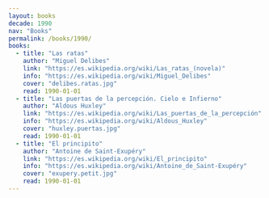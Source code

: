 ```yaml
---
layout: books
decade: 1990
nav: "Books"
permalink: /books/1990/
books:
  - title: "Las ratas"
    author: "Miguel Delibes"
    link: "https://es.wikipedia.org/wiki/Las_ratas_(novela)"
    info: "https://es.wikipedia.org/wiki/Miguel_Delibes"
    cover: "delibes.ratas.jpg"
    read: 1990-01-01
  - title: "Las puertas de la percepción. Cielo e Infierno"
    author: "Aldous Huxley"
    link: "https://es.wikipedia.org/wiki/Las_puertas_de_la_percepción"
    info: "https://es.wikipedia.org/wiki/Aldous_Huxley"
    cover: "huxley.puertas.jpg"
    read: 1990-01-01
  - title: "El principito"
    author: "Antoine de Saint-Exupéry"
    link: "https://es.wikipedia.org/wiki/El_principito"
    info: "https://es.wikipedia.org/wiki/Antoine_de_Saint-Exupéry"
    cover: "exupery.petit.jpg"
    read: 1990-01-01
---
```

